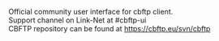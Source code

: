 Official community user interface for cbftp client.<br>
Support channel on Link-Net at #cbftp-ui<br>
CBFTP repository can be found at <a href="https://cbftp.eu/svn/cbftp" target="new">https://cbftp.eu/svn/cbftp</a>
